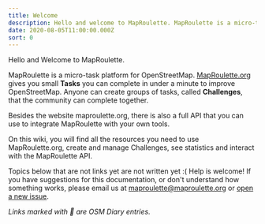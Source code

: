 ```yaml
---
title: Welcome
description: Hello and welcome to MapRoulette. MapRoulette is a micro-task platform for OpenStreetMap. MapRoulette.org gives you small tasks you can complete in under a minute to improve OpenStreetMap. Anyone can create groups of tasks, called Challenges, that the community can complete together.
date: 2020-08-05T11:00:00.000Z
sort: 0
---
```


Hello and Welcome to MapRoulette.

MapRoulette is a micro-task platform for OpenStreetMap. [MapRoulette.org](https://maproulette.org/) gives you small **Tasks** you can complete in under a minute to improve OpenStreetMap. Anyone can create groups of tasks, called **Challenges**, that the community can complete together.

Besides the website maproulette.org, there is also a full API that you can use to integrate MapRoulette with your own tools.

On this wiki, you will find all the resources you need to use MapRoulette.org, create and manage Challenges, see statistics and interact with the MapRoulette API.

Topics below that are not links yet are not written yet :( Help is welcome! If you have suggestions for this documentation, or don't understand how something works, please email us at maproulette@maproulette.org or [open a new issue](https://github.com/osmlab/maproulette3/issues).

_Links marked with 📕 are OSM Diary entries._
